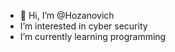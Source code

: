 - 👋 Hi, I’m @Hozanovich
- I’m interested in cyber security
- I’m currently learning programming

<!---
Hozanovich/Hozanovich is a ✨ special ✨ repository because its `README.md` (this file) appears on your GitHub profile.
You can click the Preview link to take a look at your changes.
--->
